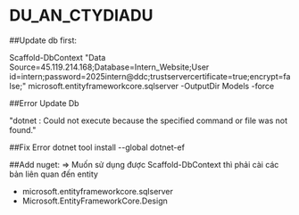 ﻿# DU_AN_CTYDIADU
##Update db first:

Scaffold-DbContext "Data Source=45.119.214.168;Database=Intern_Website;User id=intern;password=2025intern@ddc;trustservercertificate=true;encrypt=false;" microsoft.entityframeworkcore.sqlserver -OutputDir Models -force

##Error Update Db

"dotnet : Could not execute because the specified command or file was not found." 

##Fix Error dotnet tool install --global dotnet-ef

##Add nuget: => Muốn sử dụng được Scaffold-DbContext thì phải cài các bản liên quan đến entity

- microsoft.entityframeworkcore.sqlserver
- Microsoft.EntityFrameworkCore.Design